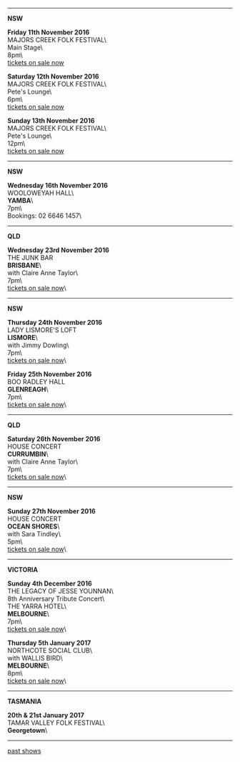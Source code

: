 * * * * *

**NSW**  

**Friday 11th November 2016**\
MAJORS CREEK FOLK FESTIVAL\      
Main Stage\    
8pm\    
[tickets on sale now](http://majorscreekfestival.org/performers/)  

**Saturday 12th November 2016**\
MAJORS CREEK FOLK FESTIVAL\      
Pete's Lounge\    
6pm\    
[tickets on sale now](http://majorscreekfestival.org/performers/)  

**Sunday 13th November 2016**\
MAJORS CREEK FOLK FESTIVAL\      
Pete's Lounge\    
12pm\    
[tickets on sale now](http://majorscreekfestival.org/performers/)  
   
* * * * *

**NSW**  

**Wednesday 16th November 2016**\
WOOLOWEYAH HALL\        
**YAMBA**\    
7pm\     
Bookings: 02 6646 1457\     

* * * * *

**QLD**  
  
**Wednesday 23rd November 2016**\
THE JUNK BAR\
**BRISBANE**\    
with Claire Anne Taylor\      
7pm\      
[tickets on sale now](http://thejunkbar.oztix.com.au/?Event=67484)\    

* * * * *

**NSW**  
  
**Thursday 24th November 2016**\
LADY LISMORE'S LOFT\
**LISMORE**\    
with Jimmy Dowling\      
7pm\      
[tickets on sale now](http://www.trybooking.com/NJOJ )\    

**Friday 25th November 2016**\
BOO RADLEY HALL\
**GLENREAGH**\    
7pm\    
[tickets on sale now](http://www.trybooking.com/NHJV)\    

* * * * *

**QLD**  
  
**Saturday 26th November 2016**\
HOUSE CONCERT\
**CURRUMBIN**\    
with Claire Anne Taylor\  
7pm\                    
[tickets on sale now](https://www.trybooking.com/236553)\      

* * * * *

**NSW**  
  
**Sunday 27th November 2016**\
HOUSE CONCERT\
**OCEAN SHORES**\    
with Sara Tindley\   
5pm\                 
[tickets on sale now](https://www.trybooking.com/238212)\      

* * * * *

**VICTORIA**  
  
**Sunday 4th December 2016**\
THE LEGACY OF JESSE YOUNNAN\    
8th Anniversary Tribute Concert\    
THE YARRA HOTEL\      
**MELBOURNE**\    
7pm\                 
[tickets on sale now](http://www.moshtix.com.au/v2/event/the-legacy-of-jesse-younan-8th-anniversary-tribute-show/91368)\  

**Thursday 5th January 2017**\
NORTHCOTE SOCIAL CLUB\     
with WALLIS BIRD\    
**MELBOURNE**\    
8pm\                 
[tickets on sale now](https://corner.ticketscout.com.au/gigs/5739)\  

* * * * *

**TASMANIA**  

**20th & 21st January 2017**\
TAMAR VALLEY FOLK FESTIVAL\    
**Georgetown**\         

* * * * *

[past shows](?p=shows/archive/)